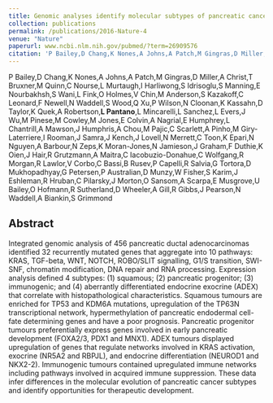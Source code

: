 ```yaml
---
title: Genomic analyses identify molecular subtypes of pancreatic cancer
collection: publications
permalink: /publications/2016-Nature-4
venue: "Nature"
paperurl: www.ncbi.nlm.nih.gov/pubmed/?term=26909576
citation: 'P Bailey,D Chang,K Nones,A Johns,A Patch,M Gingras,D Miller,A Christ,T Bruxner,M Quinn,C Nourse,L Murtaugh,I Harliwong,S Idrisoglu,S Manning,E Nourbakhsh,S Wani,L Fink,O Holmes,V Chin,M Anderson,S Kazakoff,C Leonard,F Newell,N Waddell,S Wood,Q Xu,P Wilson,N Cloonan,K Kassahn,D Taylor,K Quek,A Robertson,**L Pantano**,L Mincarelli,L Sanchez,L Evers,J Wu,M Pinese,M Cowley,M Jones,E Colvin,A Nagrial,E Humphrey,L Chantrill,A Mawson,J Humphris,A Chou,M Pajic,C Scarlett,A Pinho,M Giry-Laterriere,I Rooman,J Samra,J Kench,J Lovell,N Merrett,C Toon,K Epari,N Nguyen,A Barbour,N Zeps,K Moran-Jones,N Jamieson,J Graham,F Duthie,K Oien,J Hair,R Grutzmann,A Maitra,C Iacobuzio-Donahue,C Wolfgang,R Morgan,R Lawlor,V Corbo,C Bassi,B Rusev,P Capelli,R Salvia,G Tortora,D Mukhopadhyay,G Petersen,P Australian,D Munzy,W Fisher,S Karim,J Eshleman,R Hruban,C Pilarsky,J Morton,O Sansom,A Scarpa,E Musgrove,U Bailey,O Hofmann,R Sutherland,D Wheeler,A Gill,R Gibbs,J Pearson,N Waddell,A Biankin,S Grimmond (2016) Genomic analyses identify molecular subtypes of pancreatic cancer <i>Nature</i>'
---
```


P Bailey,D Chang,K Nones,A Johns,A Patch,M Gingras,D Miller,A Christ,T Bruxner,M Quinn,C Nourse,L Murtaugh,I Harliwong,S Idrisoglu,S Manning,E Nourbakhsh,S Wani,L Fink,O Holmes,V Chin,M Anderson,S Kazakoff,C Leonard,F Newell,N Waddell,S Wood,Q Xu,P Wilson,N Cloonan,K Kassahn,D Taylor,K Quek,A Robertson,**L Pantano**,L Mincarelli,L Sanchez,L Evers,J Wu,M Pinese,M Cowley,M Jones,E Colvin,A Nagrial,E Humphrey,L Chantrill,A Mawson,J Humphris,A Chou,M Pajic,C Scarlett,A Pinho,M Giry-Laterriere,I Rooman,J Samra,J Kench,J Lovell,N Merrett,C Toon,K Epari,N Nguyen,A Barbour,N Zeps,K Moran-Jones,N Jamieson,J Graham,F Duthie,K Oien,J Hair,R Grutzmann,A Maitra,C Iacobuzio-Donahue,C Wolfgang,R Morgan,R Lawlor,V Corbo,C Bassi,B Rusev,P Capelli,R Salvia,G Tortora,D Mukhopadhyay,G Petersen,P Australian,D Munzy,W Fisher,S Karim,J Eshleman,R Hruban,C Pilarsky,J Morton,O Sansom,A Scarpa,E Musgrove,U Bailey,O Hofmann,R Sutherland,D Wheeler,A Gill,R Gibbs,J Pearson,N Waddell,A Biankin,S Grimmond
## Abstract
Integrated genomic analysis of 456 pancreatic ductal adenocarcinomas identified 32 recurrently mutated genes that aggregate into 10 pathways: KRAS, TGF-beta, WNT, NOTCH, ROBO/SLIT signalling, G1/S transition, SWI-SNF, chromatin modification, DNA repair and RNA processing. Expression analysis defined 4 subtypes: (1) squamous; (2) pancreatic progenitor; (3) immunogenic; and (4) aberrantly differentiated endocrine exocrine (ADEX) that correlate with histopathological characteristics. Squamous tumours are enriched for TP53 and KDM6A mutations, upregulation of the TP63N transcriptional network, hypermethylation of pancreatic endodermal cell-fate determining genes and have a poor prognosis. Pancreatic progenitor tumours preferentially express genes involved in early pancreatic development (FOXA2/3, PDX1 and MNX1). ADEX tumours displayed upregulation of genes that regulate networks involved in KRAS activation, exocrine (NR5A2 and RBPJL), and endocrine differentiation (NEUROD1 and NKX2-2). Immunogenic tumours contained upregulated immune networks including pathways involved in acquired immune suppression. These data infer differences in the molecular evolution of pancreatic cancer subtypes and identify opportunities for therapeutic development.

